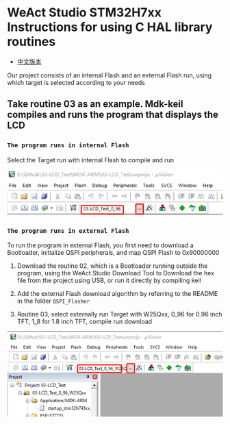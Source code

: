 # WeAct Studio STM32H7xx Instructions for using C HAL library routines

* [中文版本](./README-zh.md)

Our project consists of an internal Flash and an external Flash run, using which target is selected according to your needs

## Take routine 03 as an example. Mdk-keil compiles and runs the program that displays the LCD

### `The program runs in internal Flash`

Select the Target run with internal Flash to compile and run

![keilInternal1](./Images/keilInternal1.png)

### `The program runs in external Flash`

To run the program in external Flash, you first need to download a Bootloader, initialize QSPI peripherals, and map QSPI Flash to 0x90000000

1. Download the routine 02, which is a Bootloader running outside the program, using the WeAct Studio Download Tool to Download the hex file from the project using USB, or run it directly by compiling keil

2. Add the external Flash download algorithm by referring to the README in the folder `QSPI_Flasher`

3. Routine 03, select externally run Target with W25Qxx, 0_96 for 0.96 inch TFT, 1_8 for 1.8 inch TFT, compile run download

![keilInternal2](./Images/keilInternal2.png)
